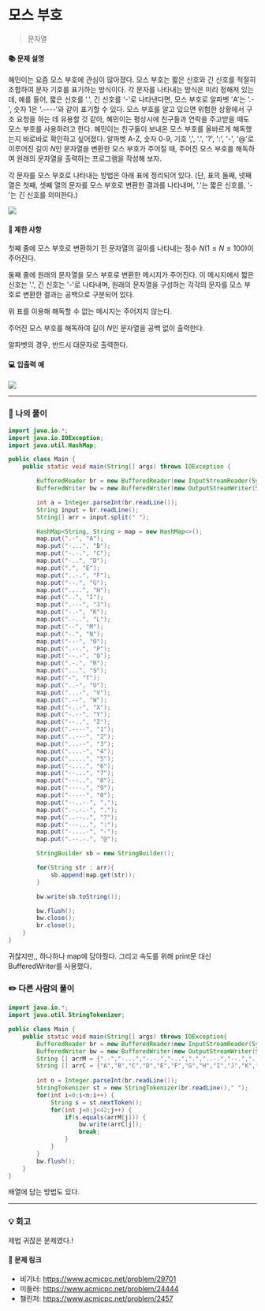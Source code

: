 # 모스 부호
> 문자열

#### 📚 문제 설명
혜민이는 요즘 모스 부호에 관심이 많아졌다. 모스 부호는 짧은 신호와 긴 신호를 적절히 조합하여 문자 기호를 표기하는 방식이다. 각 문자를 나타내는 방식은 미리 정해져 있는데, 예를 들어, 짧은 신호를 '.', 긴 신호를 '-'로 나타낸다면, 모스 부호로 알파벳 'A'는 '.-', 숫자 1은 '.----'와 같이 표기할 수 있다. 모스 부호를 알고 있으면 위험한 상황에서 구조 요청을 하는 데 유용할 것 같아, 혜민이는 평상시에 친구들과 연락을 주고받을 때도 모스 부호를 사용하려고 한다. 혜민이는 친구들이 보내온 모스 부호를 올바르게 해독했는지 바로바로 확인하고 싶어졌다. 알파벳 A-Z, 숫자 0-9, 기호 ',', '.', '?', ':', '-', '@'로 이루어진 길이 
$N$인 문자열을 변환한 모스 부호가 주어질 때, 주어진 모스 부호를 해독하여 원래의 문자열을 출력하는 프로그램을 작성해 보자.

각 문자를 모스 부호로 나타내는 방법은 아래 표에 정리되어 있다. (단, 표의 둘째, 넷째 열은 첫째, 셋째 열의 문자를 모스 부호로 변환한 결과를 나타내며, '.'는 짧은 신호를, '-'는 긴 신호를 의미한다.)

![](https://velog.velcdn.com/images/uunew/post/87c6b29d-7280-4876-899f-01a38cc0f1e1/image.png)



#### 📌 제한 사항 
첫째 줄에 모스 부호로 변환하기 전 문자열의 길이를 나타내는 정수 
$N(1 \leq N \leq 100)$이 주어진다.

둘째 줄에 원래의 문자열을 모스 부호로 변환한 메시지가 주어진다. 이 메시지에서 짧은 신호는 '.', 긴 신호는 '-'로 나타내며, 원래의 문자열을 구성하는 각각의 문자를 모스 부호로 변환한 결과는 공백으로 구분되어 있다.

위 표를 이용해 해독할 수 없는 메시지는 주어지지 않는다.

주어진 모스 부호를 해독하여 길이 
$N$인 문자열을 공백 없이 출력한다.

알파벳의 경우, 반드시 대문자로 출력한다.


#### 💻 입출력 예
![](https://velog.velcdn.com/images/uunew/post/12e5a699-bdd9-4b5d-8749-3b6a394289a8/image.png)


---
### 📝 나의 풀이
```java
import java.io.*;
import java.io.IOException;
import java.util.HashMap;

public class Main {
    public static void main(String[] args) throws IOException {

        BufferedReader br = new BufferedReader(new InputStreamReader(System.in));
        BufferedWriter bw = new BufferedWriter(new OutputStreamWriter(System.out));

        int a = Integer.parseInt(br.readLine());
        String input = br.readLine();
        String[] arr = input.split(" ");

        HashMap<String, String > map = new HashMap<>();
        map.put(".-", "A");
        map.put("-...", "B");
        map.put("-.-.", "C");
        map.put("-..", "D");
        map.put(".", "E");
        map.put("..-.", "F");
        map.put("--.", "G");
        map.put("....", "H");
        map.put("..", "I");
        map.put(".---", "J");
        map.put("-.-", "K");
        map.put(".-..", "L");
        map.put("--", "M");
        map.put("-.", "N");
        map.put("---", "O");
        map.put(".--.", "P");
        map.put("--.-", "Q");
        map.put(".-.", "R");
        map.put("...", "S");
        map.put("-", "T");
        map.put("..-", "U");
        map.put("...-", "V");
        map.put(".--", "W");
        map.put("-..-", "X");
        map.put("-.--", "Y");
        map.put("--..", "Z");
        map.put(".----", "1");
        map.put("..---", "2");
        map.put("...--", "3");
        map.put("....-", "4");
        map.put(".....", "5");
        map.put("-....", "6");
        map.put("--...", "7");
        map.put("---..", "8");
        map.put("----.", "9");
        map.put("-----", "0");
        map.put("--..--", ",");
        map.put(".-.-.-", ".");
        map.put("..--..", "?");
        map.put("---...", ":");
        map.put("-....-", "-");
        map.put(".--.-.", "@");

        StringBuilder sb = new StringBuilder();

        for(String str : arr){
            sb.append(map.get(str));
        }

        bw.write(sb.toString());

        bw.flush();
        bw.close();
        br.close();
    }
}
```
귀찮지만,, 하나하나 map에 담아줬다. 
그리고 속도를 위해 print문 대신 BufferedWriter를 사용했다.


### ✏️ 다른 사람의 풀이
```java
import java.io.*;
import java.util.StringTokenizer;

public class Main {
	public static void main(String[] args) throws IOException{
		BufferedReader br = new BufferedReader(new InputStreamReader(System.in));
		BufferedWriter bw = new BufferedWriter(new OutputStreamWriter(System.out));
		String [] arrM = {".-","-...","-.-.","-..",".","..-.","--.","....","..",".---","-.-",".-..","--","-.","---",".--.","--.-",".-.","...","-","..-","...-",".--","-..-","-.--","--..",".----","..---","...--","....-",".....","-....","--...","---..","----.","-----","--..--",".-.-.-","..--..","---...","-....-",".--.-."};
		String [] arrC = {"A","B","C","D","E","F","G","H","I","J","K","L","M","N","O","P","Q","R","S","T","U","V","W","X","Y","Z","1","2","3","4","5","6","7","8","9","0",",",".","?",":","-","@"};
		
		int n = Integer.parseInt(br.readLine());
		StringTokenizer st = new StringTokenizer(br.readLine()," ");
		for(int i=0;i<n;i++) {
			String s = st.nextToken();
			for(int j=0;j<42;j++) {
				if(s.equals(arrM[j])) {
					bw.write(arrC[j]);
					break;
				}
			}
		}
		bw.flush();
	}
}

```
배열에 담는 방법도 있다.

---
### 💡 회고

제법 귀찮은 문제였다.!

#### 🔗 문제 링크
- 비기너: https://www.acmicpc.net/problem/29701
- 미들러: https://www.acmicpc.net/problem/24444
- 챌린저: https://www.acmicpc.net/problem/2457

